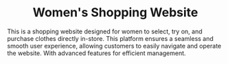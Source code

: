 <h1 align="center">Women's Shopping Website</h1>

This is a shopping website designed for women to select, try on, and purchase clothes directly in-store. This platform ensures a seamless and smooth user experience, allowing customers to easily navigate and operate the website. With advanced features for efficient management.
